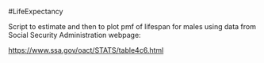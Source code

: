 #LifeExpectancy

Script to estimate and then to plot pmf of lifespan for males using
data from Social Security Administration webpage:

https://www.ssa.gov/oact/STATS/table4c6.html
